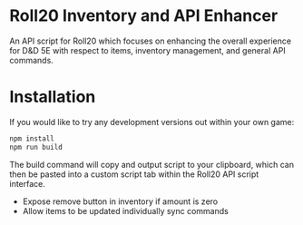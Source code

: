 # Roll20 Inventory and API Enhancer

An API script for Roll20 which focuses on enhancing the overall experience for D&D 5E with respect to items, inventory management, and general API commands.

# Installation

If you would like to try any development versions out within your own game:

```sh
npm install
npm run build
```

The build command will copy and output script to your clipboard, which can then be pasted into a custom script tab within the Roll20 API script interface.

* Expose remove button in inventory if amount is zero
* Allow items to be updated individually sync commands
